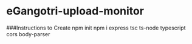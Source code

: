 # eGangotri-upload-monitor

###Instructions to Create
npm init
npm i express tsc ts-node typescript cors body-parser
